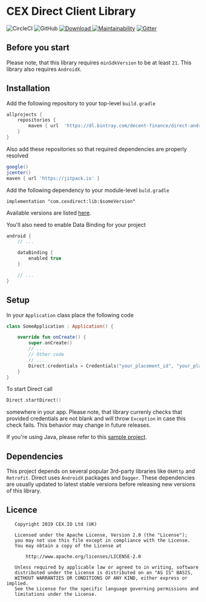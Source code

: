 # CEX Direct Client Library

![CircleCI](https://img.shields.io/circleci/build/github/decent-finance/direct-android?token=b6789cb625d20c0f00cd98564e95a2bb2525f811) ![GitHub](https://img.shields.io/github/license/decent-finance/direct-android) [ ![Download](https://api.bintray.com/packages/decent-finance/direct-android/com.cexdirect.lib/images/download.svg) ](https://bintray.com/decent-finance/direct-android/com.cexdirect.lib/_latestVersion) [![Maintainability](https://api.codeclimate.com/v1/badges/e3b58b568f4cc06e7e8b/maintainability)](https://codeclimate.com/github/decent-finance/direct-android/maintainability) [![Gitter](https://badges.gitter.im/decent-finance/community.svg)](https://gitter.im/decent-finance/community?utm_source=badge&utm_medium=badge&utm_campaign=pr-badge)

## Before you start

Please note, that this library requires `minSdkVersion` to be at least `21`. This library also requires `AndroidX`.

## Installation

Add the following repository to your top-level `build.gradle`

```gradle
allprojects {
    repositories {
        maven {	url  'https://dl.bintray.com/decent-finance/direct-android' }
    }
}
```

Also add these repositories so that required dependencies are properly resolved

```gradle
google()
jcenter()
maven { url 'https://jitpack.io' }
```

Add the following dependency to your module-level `buld.gradle`

```
implementation "com.cexdirect:lib:$someVersion"
```

Available versions are listed [here](https://bintray.com/beta/#/decent-finance/direct-android/com.cexdirect.lib?tab=overview).

You'll also need to enable Data Binding for your project
```gradle
android {
    // ...

    dataBinding {
        enabled true
    }

    // ...
}
```

## Setup

In your `Application` class place the following code

```kotlin
class SomeApplication : Application() {

    override fun onCreate() {
        super.onCreate()
        // ...
        // Other code
        // ...
        Direct.credentials = Credentials("your_placement_id", "your_placement_secret")
    }
}
```

To start Direct call
```kotlin
Direct.startDirect()
```
somewhere in your app. Please note, that library currenly checks that provided credentials are not blank and will throw `Exception` in case this check fails. This behavior may change in future releases. 

If you're using Java, please refer to this [sample project](https://github.com/decent-finance/direct-android-sample).

## Dependencies

This project depends on several popular 3rd-party libraries like `OkHttp` and `Retrofit`. Direct uses `AndroidX` packages and `Dagger`. These dependencies are usually updated to latest stable versions before releasing new versions of this library.

## Licence

```
   Copyright 2019 CEX.​IO Ltd (UK)

   Licensed under the Apache License, Version 2.0 (the "License");
   you may not use this file except in compliance with the License.
   You may obtain a copy of the License at

       http://www.apache.org/licenses/LICENSE-2.0

   Unless required by applicable law or agreed to in writing, software
   distributed under the License is distributed on an "AS IS" BASIS,
   WITHOUT WARRANTIES OR CONDITIONS OF ANY KIND, either express or implied.
   See the License for the specific language governing permissions and
   limitations under the License.
```
